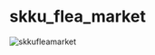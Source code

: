 # skku_flea_market

![skkufleamarket](https://user-images.githubusercontent.com/38908158/88676224-c9091700-d126-11ea-9008-d841d9bccd83.gif)
